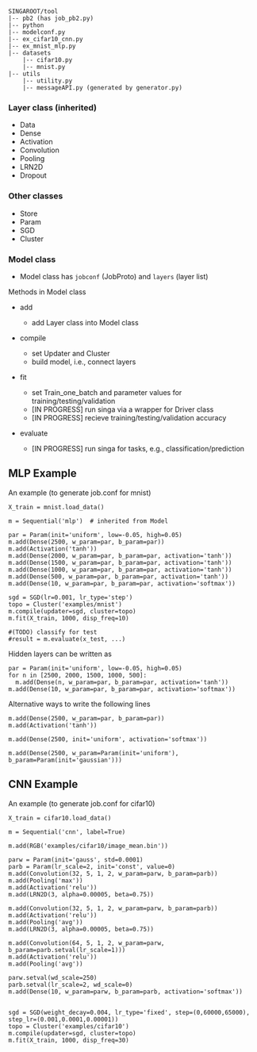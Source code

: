     SINGAROOT/tool
    |-- pb2 (has job_pb2.py)
    |-- python 
    |-- modelconf.py 
    |-- ex_cifar10_cnn.py 
    |-- ex_mnist_mlp.py 
    |-- datasets 
        |-- cifar10.py 
        |-- mnist.py 
    |-- utils 
        |-- utility.py 
        |-- messageAPI.py (generated by generator.py) 

### Layer class (inherited)

* Data
* Dense
* Activation
* Convolution
* Pooling
* LRN2D 
* Dropout

### Other classes

* Store
* Param
* SGD
* Cluster

### Model class

* Model class has `jobconf` (JobProto) and `layers` (layer list)

Methods in Model class

* add
	* add Layer class into Model class

* compile	
	* set Updater and Cluster
	* build model, i.e., connect layers

* fit 
	* set Train_one_batch and parameter values for training/testing/validation
	* [IN PROGRESS] run singa via a wrapper for Driver class
	* [IN PROGRESS] recieve training/testing/validation accuracy

* evaluate
	* [IN PROGRESS] run singa for tasks, e.g., classification/prediction


## MLP Example

An example (to generate job.conf for mnist)

```
X_train = mnist.load_data()

m = Sequential('mlp')  # inherited from Model 

par = Param(init='uniform', low=-0.05, high=0.05)
m.add(Dense(2500, w_param=par, b_param=par))
m.add(Activation('tanh'))
m.add(Dense(2000, w_param=par, b_param=par, activation='tanh'))
m.add(Dense(1500, w_param=par, b_param=par, activation='tanh'))
m.add(Dense(1000, w_param=par, b_param=par, activation='tanh'))
m.add(Dense(500, w_param=par, b_param=par, activation='tanh'))
m.add(Dense(10, w_param=par, b_param=par, activation='softmax'))

sgd = SGD(lr=0.001, lr_type='step')
topo = Cluster('examples/mnist')
m.compile(updater=sgd, cluster=topo)
m.fit(X_train, 1000, disp_freq=10)

#(TODO) classify for test
#result = m.evaluate(x_test, ...)
```

Hidden layers can be written as
```
par = Param(init='uniform', low=-0.05, high=0.05)
for n in [2500, 2000, 1500, 1000, 500]:
  m.add(Dense(n, w_param=par, b_param=par, activation='tanh'))
m.add(Dense(10, w_param=par, b_param=par, activation='softmax'))
```

Alternative ways to write the following lines
```
m.add(Dense(2500, w_param=par, b_param=par))
m.add(Activation('tanh'))
```
```
m.add(Dense(2500, init='uniform', activation='softmax'))
```
```
m.add(Dense(2500, w_param=Param(init='uniform'), b_param=Param(init='gaussian')))
```


## CNN Example

An example (to generate job.conf for cifar10)

```
X_train = cifar10.load_data()

m = Sequential('cnn', label=True)

m.add(RGB('examples/cifar10/image_mean.bin'))

parw = Param(init='gauss', std=0.0001)
parb = Param(lr_scale=2, init='const', value=0)
m.add(Convolution(32, 5, 1, 2, w_param=parw, b_param=parb))
m.add(Pooling('max'))
m.add(Activation('relu'))
m.add(LRN2D(3, alpha=0.00005, beta=0.75))

m.add(Convolution(32, 5, 1, 2, w_param=parw, b_param=parb))
m.add(Activation('relu'))
m.add(Pooling('avg'))
m.add(LRN2D(3, alpha=0.00005, beta=0.75))

m.add(Convolution(64, 5, 1, 2, w_param=parw, b_param=parb.setval(lr_scale=1)))
m.add(Activation('relu'))
m.add(Pooling('avg'))

parw.setval(wd_scale=250)
parb.setval(lr_scale=2, wd_scale=0)
m.add(Dense(10, w_param=parw, b_param=parb, activation='softmax'))


sgd = SGD(weight_decay=0.004, lr_type='fixed', step=(0,60000,65000), step_lr=(0.001,0.0001,0.00001))
topo = Cluster('examples/cifar10')
m.compile(updater=sgd, cluster=topo)
m.fit(X_train, 1000, disp_freq=30)
```


